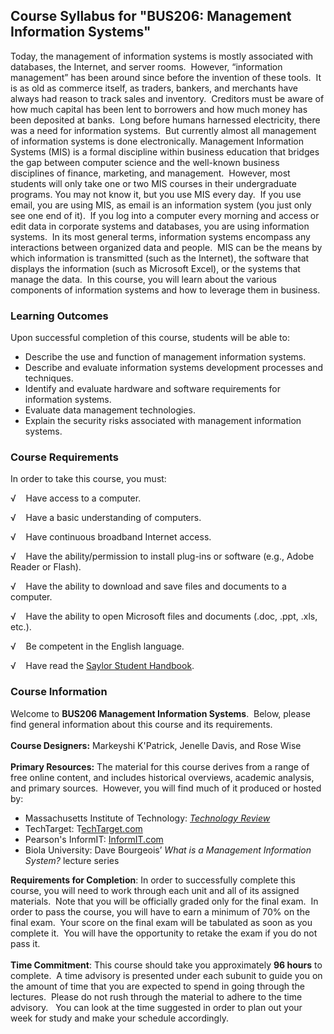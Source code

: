 Course Syllabus for "BUS206: Management Information Systems"
------------------------------------------------------------

Today, the management of information systems is mostly associated with
databases, the Internet, and server rooms.  However, “information
management” has been around since before the invention of these tools.
 It is as old as commerce itself, as traders, bankers, and merchants
have always had reason to track sales and inventory.  Creditors must be
aware of how much capital has been lent to borrowers and how much money
has been deposited at banks.  Long before humans harnessed electricity,
there was a need for information systems.  But currently almost all
management of information systems is done electronically. Management
Information Systems (MIS) is a formal discipline within business
education that bridges the gap between computer science and the
well-known business disciplines of finance, marketing, and management. 
However, most students will only take one or two MIS courses in their
undergraduate programs. You may not know it, but you use MIS every day. 
If you use email, you are using MIS, as email is an information system
(you just only see one end of it).  If you log into a computer every
morning and access or edit data in corporate systems and databases, you
are using information systems.  In its most general terms, information
systems encompass any interactions between organized data and people. 
MIS can be the means by which information is transmitted (such as the
Internet), the software that displays the information (such as Microsoft
Excel), or the systems that manage the data.  In this course, you will
learn about the various components of information systems and how to
leverage them in business.

### Learning Outcomes

Upon successful completion of this course, students will be able to:  

-   Describe the use and function of management information systems.
-   Describe and evaluate information systems development processes and
    techniques.
-   Identify and evaluate hardware and software requirements for
    information systems.
-   Evaluate data management technologies.
-   Explain the security risks associated with management information
    systems.

### Course Requirements

In order to take this course, you must:  
  
 √    Have access to a computer.  
  
 √    Have a basic understanding of computers.  
  
 √    Have continuous broadband Internet access.  
  
 √    Have the ability/permission to install plug-ins or software (e.g.,
Adobe Reader or Flash).  
  
 √    Have the ability to download and save files and documents to a
computer.  
  
 √    Have the ability to open Microsoft files and documents (.doc,
.ppt, .xls, etc.).  
  
 √    Be competent in the English language.

√    Have read the [Saylor Student
Handbook](http://www.saylor.org/site/wp-content/uploads/2012/05/Saylor-StudentHandbook.pdf).

### Course Information

Welcome to **BUS206 Management Information Systems**.  Below, please
find general information about this course and its requirements.   
    
 **Course Designers:** Markeyshi K'Patrick, Jenelle Davis, and Rose
Wise  
    
 **Primary Resources:** The material for this course derives from a
range of free online content, and includes historical overviews,
academic analysis, and primary sources.  However, you will find much of
it produced or hosted by:

-   Massachusetts Institute of Technology: [*Technology
    Review*](http://www.technologyreview.com/)
-   TechTarget: T[echTarget.com](http://www.techtarget.com/)
-   Pearson's InformIT:
    [InformIT.com](http://www.informit.com/index.aspx)
-   Biola University: Dave Bourgeois’ *What is a Management Information
    System?* lecture series 

**Requirements for Completion**: In order to successfully complete this
course, you will need to work through each unit and all of its assigned
materials.  Note that you will be officially graded only for the final
exam.  In order to pass the course, you will have to earn a minimum of
70% on the final exam.  Your score on the final exam will be tabulated
as soon as you complete it.  You will have the opportunity to retake the
exam if you do not pass it.  
    
 **Time Commitment**: This course should take you approximately **96
hours** to complete.  A time advisory is presented under each subunit to
guide you on the amount of time that you are expected to spend in going
through the lectures.  Please do not rush through the material to adhere
to the time advisory.   You can look at the time suggested in order to
plan out your week for study and make your schedule accordingly.  
    

